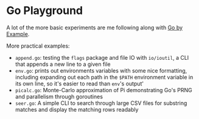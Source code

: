 # Go Playground

A lot of the more basic experiments are me following along with [Go by Example](https://gobyexample.com).

More practical examples:

- `append.go`: testing the `flags` package and file IO with `io/ioutil`, a CLI that appends a new line to a given file
- `env.go`: prints out environments variables with some nice formatting, including expanding out each path in the `$PATH` environment variable in its own line, so it's easier to read than `env`'s output'
- `picalc.go`: Monte-Carlo approximation of Pi demonstrating Go's PRNG and parallelism through goroutines
- `seer.go`: A simple CLI to search through large CSV files for substring matches and display the matching rows readably
